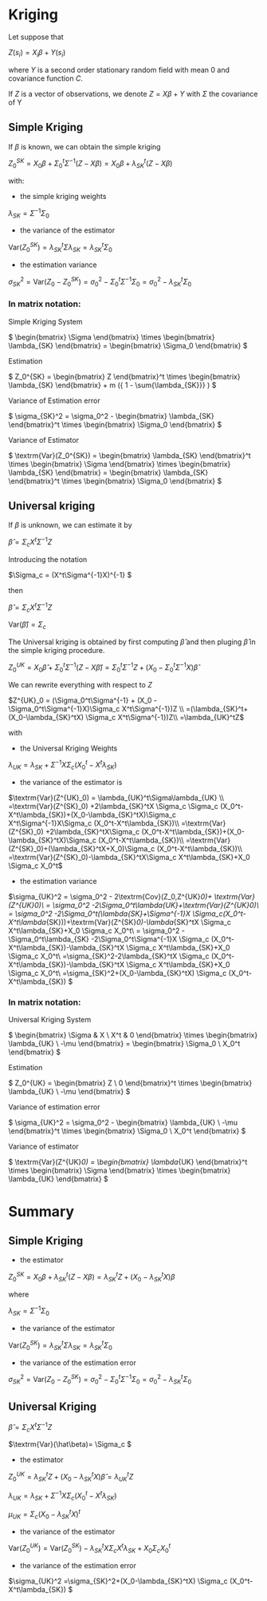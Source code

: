 # Kriging 

Let suppose that 

$Z(s_i) = X_i\beta + Y(s_i)$

where $Y$ is a second order stationary random field with mean 0 and covariance function $C$.

If $Z$ is a vector of observations, we denote 
$Z = X\beta + Y$ with $\Sigma$ the covariance of Y

## Simple Kriging 
If $\beta$ is known, we can obtain the simple kriging 

$Z_0^{SK} = X_0\beta + \Sigma_0^t\Sigma^{-1}(Z-X\beta) = X_0\beta + \lambda_{SK}^t(Z-X\beta)$

with:

- the simple kriging weights

$\lambda_{SK}=\Sigma^{-1}\Sigma_0$ 

- the variance of the estimator

$\textrm{Var}(Z_0^{SK})=\lambda_{SK}^t\Sigma\lambda_{SK}=\lambda_{SK}^t\Sigma_0$

- the estimation variance

$\sigma_{SK}^2 = \textrm{Var}(Z_0-Z_0^{SK}) = \sigma_0^2-\Sigma_0^t\Sigma^{-1}\Sigma_0=\sigma_0^2-\lambda_{SK}^t\Sigma_0$

### In matrix notation:

Simple Kriging System

$
      \begin{bmatrix}
	\Sigma
      \end{bmatrix}
      \times
      \begin{bmatrix}
	\lambda_{SK}
      \end{bmatrix}
      =
      \begin{bmatrix}
        \Sigma_0
      \end{bmatrix}
$

Estimation

$    Z_0^{SK} =
     \begin{bmatrix}
	Z
     \end{bmatrix}^t
     \times
     \begin{bmatrix}
	\lambda_{SK}
     \end{bmatrix}
     + m ({ 1 - \sum{\lambda_{SK}}} )
$

Variance of Estimation error

$
   \sigma_{SK}^2 = \sigma_0^2 -
   \begin{bmatrix}
     \lambda_{SK}
   \end{bmatrix}^t
   \times
   \begin{bmatrix}
     \Sigma_0
   \end{bmatrix}
$

Variance of Estimator

$
   \textrm{Var}(Z_0^{SK}) =
   \begin{bmatrix}
     \lambda_{SK}
   \end{bmatrix}^t
   \times
   \begin{bmatrix}
     \Sigma
   \end{bmatrix}
   \times
   \begin{bmatrix}
     \lambda_{SK}
   \end{bmatrix} =
   \begin{bmatrix}
     \lambda_{SK}
   \end{bmatrix}^t
   \times
   \begin{bmatrix}
     \Sigma_0
   \end{bmatrix}
$

## Universal kriging

If $\beta$ is unknown, we can estimate it by 

$\hat\beta =  \Sigma_c X^t\Sigma^{-1}Z$ 

Introducing the notation

$\Sigma_c =  (X^t\Sigma^{-1}X)^{-1} $

then

$\hat\beta = \Sigma_c X^t\Sigma^{-1}Z$ 

$\textrm{Var}(\hat\beta)=\Sigma_c$

The Universal kriging is obtained by first computing $\hat\beta$ and then pluging $\hat\beta$  in the simple kriging procedure.

$Z^{UK}_0 = X_0\hat\beta + \Sigma_0^t\Sigma^{-1}(Z-X\hat\beta)= \Sigma_0^t\Sigma^{-1}Z + (X_0 - \Sigma_0^t\Sigma^{-1}X)\hat\beta$

We can rewrite everything with respect to $Z$

$Z^{UK}_0 =  (\Sigma_0^t\Sigma^{-1} + (X_0 - \Sigma_0^t\Sigma^{-1}X)\Sigma_c X^t\Sigma^{-1})Z \\
=(\lambda_{SK}^t+(X_0-\lambda_{SK}^tX) \Sigma_c X^t\Sigma^{-1})Z\\
=\lambda_{UK}^tZ$ 

with

- the Universal Kriging Weights

$\lambda_{UK}=\lambda_{SK}+\Sigma^{-1}X \Sigma_c(X_0^t-X^t\lambda_{SK})$

- the variance of the estimator is

$\textrm{Var}(Z^{UK}_0) = \lambda_{UK}^t\Sigma\lambda_{UK} \\
=\textrm{Var}(Z^{SK}_0) +2\lambda_{SK}^tX \Sigma_c \Sigma_c (X_0^t-X^t\lambda_{SK})+(X_0-\lambda_{SK}^tX)\Sigma_c X^t\Sigma^{-1}X\Sigma_c (X_0^t-X^t\lambda_{SK})\\
=\textrm{Var}(Z^{SK}_0) +2\lambda_{SK}^tX\Sigma_c (X_0^t-X^t\lambda_{SK})+(X_0-\lambda_{SK}^tX)\Sigma_c (X_0^t-X^t\lambda_{SK})\\
=\textrm{Var}(Z^{SK}_0)+(\lambda_{SK}^tX+X_0)\Sigma_c (X_0^t-X^t\lambda_{SK})\\
=\textrm{Var}(Z^{SK}_0)-\lambda_{SK}^tX\Sigma_c X^t\lambda_{SK}+X_0 \Sigma_c X_0^t$

- the estimation variance

$\sigma_{UK}^2 = \sigma_0^2 - 2\textrm{Cov}(Z_0,Z^{UK}_0)+ \textrm{Var}(Z^{UK}_0)\\
= \sigma_0^2 -2\Sigma_0^t\lambda_{UK}+\textrm{Var}(Z^{UK}_0)\\
= \sigma_0^2 -2\Sigma_0^t(\lambda_{SK}+\Sigma^{-1}X \Sigma_c(X_0^t-X^t\lambda_{SK}))+\textrm{Var}(Z^{SK}_0)-\lambda_{SK}^tX \Sigma_c X^t\lambda_{SK}+X_0 \Sigma_c X_0^t\\
=  \sigma_0^2 -\Sigma_0^t\lambda_{SK} -2\Sigma_0^t\Sigma^{-1}X \Sigma_c (X_0^t-X^t\lambda_{SK})-\lambda_{SK}^tX \Sigma_c X^t\lambda_{SK}+X_0 \Sigma_c X_0^t\\
=\sigma_{SK}^2-2\lambda_{SK}^tX \Sigma_c (X_0^t-X^t\lambda_{SK})-\lambda_{SK}^tX \Sigma_c X^t\lambda_{SK}+X_0 \Sigma_c X_0^t\\
=\sigma_{SK}^2+(X_0-\lambda_{SK}^tX) \Sigma_c (X_0^t-X^t\lambda_{SK})
$

### In matrix notation:

Universal Kriging System

$
      \begin{bmatrix}
	\Sigma & X \\
         X^t   & 0
      \end{bmatrix}
      \times
      \begin{bmatrix}
	\lambda_{UK} \\
	-\mu
      \end{bmatrix}
      =
      \begin{bmatrix}
        \Sigma_0 \\
	X_0^t
      \end{bmatrix}
$

Estimation

$    Z_0^{UK} =
     \begin{bmatrix}
	Z \\
	0
     \end{bmatrix}^t
     \times
     \begin{bmatrix}
	\lambda_{UK} \\
	-\mu
     \end{bmatrix}
$

Variance of estimation error

$
   \sigma_{UK}^2 = \sigma_0^2 -
   \begin{bmatrix}
     \lambda_{UK} \\
     -\mu
   \end{bmatrix}^t
   \times
   \begin{bmatrix}
     \Sigma_0 \\
     X_0^t
   \end{bmatrix}
$

Variance of estimator

$
   \textrm{Var}(Z^{UK}_0) =
     \begin{bmatrix}
     \lambda_{UK}
   \end{bmatrix}^t
   \times
   \begin{bmatrix}
     \Sigma
   \end{bmatrix}
   \times
   \begin{bmatrix}
     \lambda_{UK}
   \end{bmatrix}
$


# Summary

## Simple Kriging

- the estimator

$Z_0^{SK} = X_0\beta + \lambda_{SK}^t(Z-X\beta) =  \lambda_{SK}^tZ +(X_0 -\lambda_{SK}^tX)\beta$

where 

$\lambda_{SK}=\Sigma^{-1}\Sigma_0$ 

- the variance of the estimator

$\textrm{Var}(Z_0^{SK})=\lambda_{SK}^t\Sigma\lambda_{SK}=\lambda_{SK}^t\Sigma_0$

- the variance of the estimation error

$\sigma_{SK}^2 = \textrm{Var}(Z_0-Z_0^{SK}) = \sigma_0^2-\Sigma_0^t\Sigma^{-1}\Sigma_0=\sigma_0^2-\lambda_{SK}^t\Sigma_0$

## Universal Kriging

$\hat\beta =  \Sigma_c X^t\Sigma^{-1}Z$ 

$\textrm{Var}(\hat\beta)= \Sigma_c $

- the estimator

$Z^{UK}_0 =\lambda^t_{SK}Z + (X_0 - \lambda_{SK}^tX)\hat\beta= \lambda^t_{UK}Z$

$\lambda_{UK}=\lambda_{SK}+\Sigma^{-1}X \Sigma_c (X_0^t-X^t\lambda_{SK})$

$\mu_{UK}=\Sigma_c (X_0 - \lambda_{SK}^tX)^t$

- the variance of the estimator

$\textrm{Var}(Z^{UK}_0) = \textrm{Var}(Z^{SK}_0)-\lambda_{SK}^tX\Sigma_c X^t\lambda_{SK}+X_0\Sigma_c X_0^t$

- the variance of the estimation error

$\sigma_{UK}^2 
=\sigma_{SK}^2+(X_0-\lambda_{SK}^tX) \Sigma_c (X_0^t-X^t\lambda_{SK})
$
